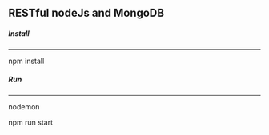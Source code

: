 ## RESTful nodeJs and MongoDB

##### Install

---

npm install

##### Run

---

nodemon

npm run start
